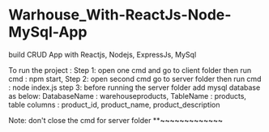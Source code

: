 # Warhouse_With-ReactJs-Node-MySql-App
build CRUD App with Reactjs, Nodejs, ExpressJs, MySql 

To run the project :
Step 1: open one cmd and go to client folder then run cmd : npm start,
Step 2: open second cmd go to server folder then run cmd : node index.js
step 3: before running the server folder add mysql database as below:
DatabaseName : warehouseproducts,
TableName :  products,
table columns : product_id, product_name, product_description

Note: don't close the cmd for server folder 
**************~~~~~~~~~~~~~************
